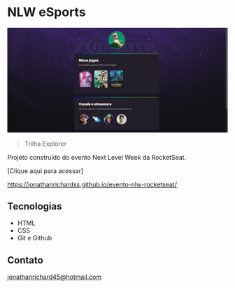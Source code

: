 # NLW eSports

![preview](./.github/Screenshot_3.png)

> Trilha Explorer

Projeto construído do evento Next Level Week da RocketSeat.

[Clique aqui para acessar]

https://jonathanrichardss.github.io/evento-nlw-rocketseat/

## Tecnologias

- HTML
- CSS 
- Git e Github


## Contato

jonathanrichard45@hotmail.com

